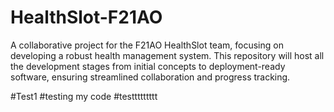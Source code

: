 # HealthSlot-F21AO
A collaborative project for the F21AO HealthSlot team, focusing on developing a robust health management system. This repository will host all the development stages from initial concepts to deployment-ready software, ensuring streamlined collaboration and progress tracking.

#Test1
#testing my code
#testtttttttt
